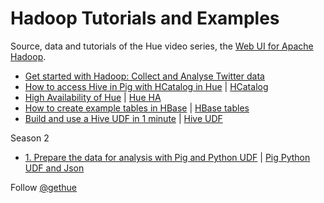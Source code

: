 Hadoop Tutorials and Examples
=============================

Source, data and tutorials of the Hue video series, the [Web UI for Apache Hadoop](http://gethue.com).


- [Get started with Hadoop: Collect and Analyse Twitter data](https://github.com/romainr/cdh-twitter-example)
- [How to access Hive in Pig with HCatalog in Hue](http://gethue.tumblr.com/post/56804308712/hadoop-tutorial-how-to-access-hive-in-pig-with) | [HCatalog](hcatalog)
- [High Availability of Hue](http://gethue.tumblr.com/post/57817118455/hadoop-tutorial-high-availability-of-hue) | [Hue HA](hue-ha)
- [How to create example tables in HBase](http://gethue.tumblr.com/post/58181985680/hadoop-tutorial-how-to-create-example-tables-in-hbase) | [HBase tables](hbase-tables)
- [Build and use a Hive UDF in 1 minute](http://gethue.tumblr.com/post/58711590309/hadoop-tutorial-hive-udf-in-1-minute) | [Hive UDF](hive-udf)

Season 2
- [1. Prepare the data for analysis with Pig and Python UDF](http://gethue.tumblr.com/post/60376973455/hadoop-tutorials-ii-1-prepare-the-data-for-analysis) | [Pig Python UDF and Json](pig-json-python-udf)

Follow [@gethue](https://twitter.com/gethue)
